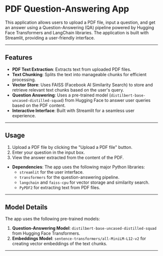 # PDF Question-Answering App

This application allows users to upload a PDF file, input a question, and get an answer using a Question-Answering (QA) pipeline powered by Hugging Face Transformers and LangChain libraries. The application is built with Streamlit, providing a user-friendly interface.

---

## Features

- **PDF Text Extraction**: Extracts text from uploaded PDF files.
- **Text Chunking**: Splits the text into manageable chunks for efficient processing.
- **Vector Store**: Uses FAISS (Facebook AI Similarity Search) to store and retrieve relevant text chunks based on the user's query.
- **Question Answering**: Uses a pre-trained model (`distilbert-base-uncased-distilled-squad`) from Hugging Face to answer user queries based on the PDF content.
- **Interactive Interface**: Built with Streamlit for a seamless user experience.

---


## Usage

1. Upload a PDF file by clicking the "Upload a PDF file" button.
2. Enter your question in the input box.
3. View the answer extracted from the content of the PDF.

- **Dependencies**: The app uses the following major Python libraries:
  - `streamlit` for the user interface.
  - `transformers` for the question-answering pipeline.
  - `langchain` and `faiss-cpu` for vector storage and similarity search.
  - `PyPDF2` for extracting text from PDF files.

---

## Model Details

The app uses the following pre-trained models:

1. **Question-Answering Model**: `distilbert-base-uncased-distilled-squad` from Hugging Face Transformers.
2. **Embeddings Model**: `sentence-transformers/all-MiniLM-L12-v2` for creating vector embeddings of the text chunks.

---
